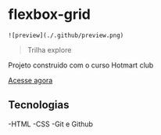 # flexbox-grid

    ![preview](./.github/preview.png)
    
   > Trilha explore
    
   Projeto construido com o curso Hotmart club

   [Acesse agora](https://imarinaapereira.github.io/flexbox-grid2/) 

   ## Tecnologias
   
   -HTML
   -CSS
   -Git e Github
